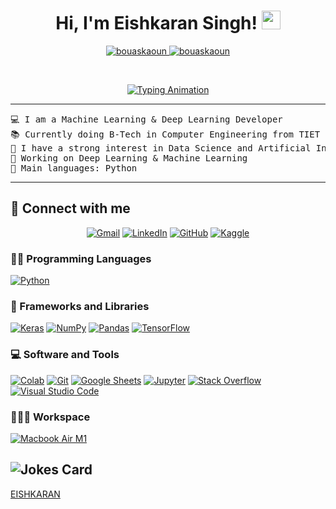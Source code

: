 <h1 align="center">
Hi, I'm Eishkaran Singh!
	<a href="https://github.com/EISHKARAN" target="_self">
		<img src="https://media.giphy.com/media/hvRJCLFzcasrR4ia7z/giphy.gif" width="30">
	</a>
</h1>
<p align="center">
	<a href="https://github.com/EISHKARAN">
		<img src="https://komarev.com/ghpvc/?username=EISHKARAN&label=Profile%20views&color=0e75b6&style=flat" alt="bouaskaoun" />
	</a>
	<a href="https://github.com/Bouaskaoun">
		<img src="https://img.shields.io/github/followers/EISHKARAN?label=Followers" alt="bouaskaoun" />
	</a>
</p>
<br/>
<p align="center">
	<a href="https://github.com/EISHKARAN">
		<img src="https://readme-typing-svg.herokuapp.com?lines=Computer+Science+Student;DS%20|%20AI%20|%20ML%20Enthusiastic;Always%20learning%20new%20things" alt="Typing Animation">
	</a>
</p>
<hr>
<pre>
💻 I am a Machine Learning & Deep Learning Developer
📚 Currently doing B-Tech in Computer Engineering from TIET and BS from IITM
📝 I have a strong interest in Data Science and Artificial Intelligence
🔭 Working on Deep Learning & Machine Learning
🌟 Main languages: Python
</pre>
<hr>


## 🤝 Connect with me
<p align="center">
	<a href="mailto:eishkaransingh@gmail.com"><img img src="https://img.shields.io/badge/gmail-%23EA4335.svg?style=plastic&logo=gmail&logoColor=white" alt="Gmail"/></a>
	<a href="https://www.linkedin.com/in/eishkaran-singh/"><img src="https://img.shields.io/badge/linkedin-%230A66C2.svg?style=plastic&logo=linkedin&logoColor=white" alt="LinkedIn"/></a>
	<a href="https://github.com/EISHKARAN"><img src="https://img.shields.io/badge/github-%23181717.svg?style=plastic&logo=github&logoColor=white" alt="GitHub"/></a>
	<a href="https://www.kaggle.com/eishkaran"><img src="https://img.shields.io/badge/kaggle-%230A66C2.svg?style=plastic&logo=kaggle&logoColor=white" alt="Kaggle"/></a>
</p>


### 👨‍💻 Programming Languages

<p>
    <a href="https://github.com/EISHKARAN"><img alt="Python" src="https://img.shields.io/badge/Python%20-%2314354C.svg?logo=python&logoColor=white"></a>

### 🧰 Frameworks and Libraries

<p>
    <a href="https://github.com/EISHKARAN"><img alt="Keras" src="https://img.shields.io/badge/Keras%20-%23D00000.svg?logo=Keras&logoColor=white"></a>
    <a href="https://github.com/EISHKARAN"><img alt="NumPy" src="https://img.shields.io/badge/Numpy%20-%23013243.svg?logo=numpy&logoColor=white"></a>
    <a href="https://github.com/EISHKARAN"><img alt="Pandas" src="https://img.shields.io/badge/Pandas%20-%23150458.svg?logo=pandas&logoColor=white"></a>
    <a href="https://github.com/EISHKARAN"><img alt="TensorFlow" src="https://img.shields.io/badge/TensorFlow%20-%23FF6F00.svg?logo=TensorFlow&logoColor=white"></a>
</p>

### 💻 Software and Tools

<p>
    <a href="https://github.com/EISHKARAN"><img alt="Colab" src="https://img.shields.io/badge/Colab-00b56a.svg?logo=google-colab&logoColor=white"></a>
    <a href="https://github.com/EISHKARAN"><img alt="Git" src="https://img.shields.io/badge/Git%20-%23F05033.svg?logo=git&logoColor=white"></a>
    <a href="https://github.com/EISHKARAN"><img alt="Google Sheets" src="https://img.shields.io/badge/Google%20Sheets%20-%2334A853.svg?logo=google%20sheets&logoColor=white"></a>
    <a href="https://github.com/EISHKARAN"><img alt="Jupyter" src="https://img.shields.io/badge/Jupyter%20-%23F37626.svg?logo=Jupyter&logoColor=white"></a>
<!--     <a href="https://github.com/Bouaskaoun"><img alt="Postman" src="https://img.shields.io/badge/Postman-FF6C37?logo=postman&logoColor=white"></a> -->
    <a href="https://github.com/EISHKARAN"><img alt="Stack Overflow" src="https://img.shields.io/badge/-Stack%20Overflow-FE7A16?logo=stack-overflow&logoColor=white"></a>
    <a href="https://github.com/EISHKARAN"><img alt="Visual Studio Code" src="https://img.shields.io/badge/Visual%20Studio%20Code-0078d7.svg?logo=visual-studio-code&logoColor=white"></a>
</p>

### 👨🏽‍💻 Workspace

<p>
    <a href="https://github.com/Eishkaran"><img alt="Macbook Air M1" src="https://img.shields.io/badge/Apple-MacBook_Air_2020-999999?style=for-the-badge&logo=apple&logoColor=white"></a>
</p>

![Jokes Card](https://readme-jokes.vercel.app/api?theme=solidBlue)
------
[EISHKARAN](https://github.com/EISHKARAN)
